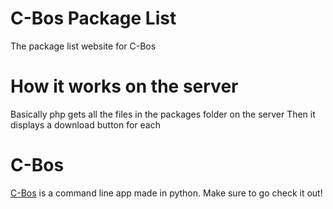# C-Bos Package List
 The package list website for C-Bos

# How it works on the server
 Basically php gets all the files in the packages folder on the server
 Then it displays a download button for each

# C-Bos
 [C-Bos](https://github.com/Thepuppetqueen57/C-Bos) is a command line app made in python. Make sure to go check it out!